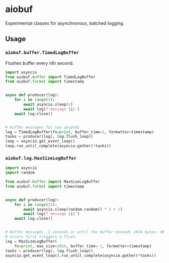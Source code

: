 # aiobuf

Experimental classes for asynchronous, batched logging.

## Usage

### `aiobuf.buffer.TimedLogBuffer`

Flushes buffer every nth second.

```python
import asyncio
from aiobuf.buffer import TimedLogBuffer
from aiobuf.format import timestamp


async def producer(log):
    for i in range(3):
        await asyncio.sleep(1)
        await log(f'message {i}')
    await log.close()


# buffer messages for two seconds
log = TimedLogBuffer(fn=print, buffer_time=2, formatter=timestamp)
tasks = producer(log), log.flush_loop()
loop = asyncio.get_event_loop()
loop.run_until_complete(asyncio.gather(*tasks))
```

### `aiobuf.log.MaxSizeLogBuffer`

```python
import asyncio
import random

from aiobuf.buffer import MaxSizeLogBuffer
from aiobuf.format import timestamp


async def producer(log):
    for i in range(15):
        await asyncio.sleep(random.random() * 2 + 1)
        await log(f'message {i}')
    await log.close()


# Buffer messages .1 seconds or until the buffer exceeds 1024 bytes. Whichever
# occurs first triggers a flush.
log = MaxSizeLogBuffer(
    fn=print, max_size=1024, buffer_time=.1, formatter=timestamp)
tasks = producer(log), log.flush_loop()
asyncio.get_event_loop().run_until_complete(asyncio.gather(*tasks))
```
